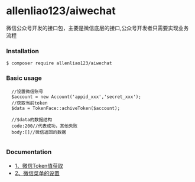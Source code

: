 # allenliao123/aiwechat
微信公众号开发的接口包，主要是微信底层的接口,公众号开发者只需要实现业务流程

### Installation
`$ composer require allenliao123/aiwechat`<br>

###  Basic usage
```
  //设置微信账号
  $account = new Account('appid_xxx','secret_xxx');
  //获取当前token
  $data = TokenFace::achiveToken($account);
  
  //$data的数据结构
  code:200//代表成功，其他失败
  body:[]//微信返回的数据
  
```

### Documentation
- [1、微信Token值获取](https://github.com/allenliao123/aiwechat/blob/master/doc/token.md)<br>
- [2、微信菜单的设置](https://github.com/allenliao123/aiwechat/blob/master/doc/button.md)<br>
